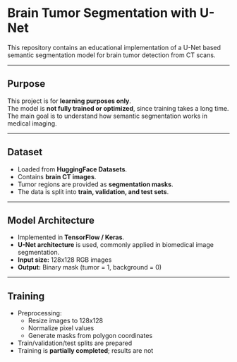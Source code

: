 # Brain Tumor Segmentation with U-Net

This repository contains an educational implementation of a U-Net based semantic segmentation model for brain tumor detection from CT scans.

---

## Purpose

This project is for **learning purposes only**.  
The model is **not fully trained or optimized**, since training takes a long time.  
The main goal is to understand how semantic segmentation works in medical imaging.

---

## Dataset

- Loaded from **HuggingFace Datasets**.  
- Contains **brain CT images**.  
- Tumor regions are provided as **segmentation masks**.  
- The data is split into **train, validation, and test sets**.

---

## Model Architecture

- Implemented in **TensorFlow / Keras**.  
- **U-Net architecture** is used, commonly applied in biomedical image segmentation.  
- **Input size:** 128x128 RGB images  
- **Output:** Binary mask (tumor = 1, background = 0)

---

## Training

- Preprocessing:
  - Resize images to 128x128
  - Normalize pixel values
  - Generate masks from polygon coordinates
- Train/validation/test splits are prepared
- Training is **partially completed**; results are not
